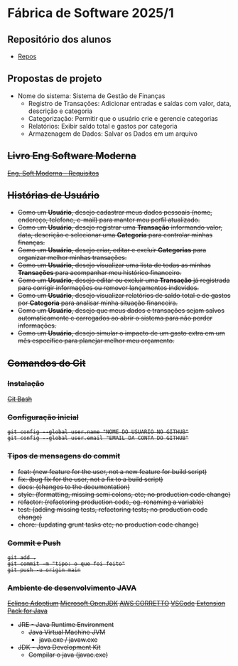 # Fábrica de Software 2025/1

## Repositório dos alunos
- [Repos](https://gist.github.com/d4e37df9f6772173110603fc8bf90b84.git)

## Propostas de projeto

- Nome do sistema: Sistema de Gestão de Finanças
  - Registro de Transações: Adicionar entradas e saídas com valor, data, descrição e categoria
  - Categorização: Permitir que o usuário crie e gerencie categorias 
  - Relatórios: Exibir saldo total e gastos por categoria 
  - Armazenagem de Dados: Salvar os Dados em um arquivo 

<s>

## Livro Eng Software Moderna
[Eng. Soft Moderna - Requisitos](https://engsoftmoderna.info/cap3.html)

## Histórias de Usuário

- Como um **Usuário**, desejo cadastrar meus dados pessoais (nome, endereço, telefone, e-mail) para manter meu perfil atualizado.
- Como um **Usuário**, desejo registrar uma **Transação** informando valor, data, descrição e selecionar uma **Categoria** para controlar minhas finanças.
- Como um **Usuário**, desejo criar, editar e excluir **Categorias** para organizar melhor minhas transações.
- Como um **Usuário**, desejo visualizar uma lista de todas as minhas **Transações** para acompanhar meu histórico financeiro.
- Como um **Usuário**, desejo editar ou excluir uma **Transação** já registrada para corrigir informações ou remover lançamentos indevidos.
- Como um **Usuário**, desejo visualizar relatórios de saldo total e de gastos por **Categoria** para analisar minha situação financeira.
- Como um **Usuário**, desejo que meus dados e transações sejam salvos automaticamente e carregados ao abrir o sistema para não perder informações.
- Como um **Usuário**, desejo simular o impacto de um gasto extra em um mês específico para planejar melhor meu orçamento.

## Comandos do Git

### Instalação
[Git Bash](https://git-scm.com/downloads)

### Configuração inicial

```
git config --global user.name "NOME DO USUARIO NO GITHUB"
git config --global user.email "EMAIL DA CONTA DO GITHUB"
```
### Tipos de mensagens do commit

- feat: (new feature for the user, not a new feature for build script)
- fix: (bug fix for the user, not a fix to a build script)
- docs: (changes to the documentation)
- style: (formatting, missing semi colons, etc; no production code change)
- refactor: (refactoring production code, eg. renaming a variable)
- test: (adding missing tests, refactoring tests; no production code change)
- chore: (updating grunt tasks etc; no production code change)

### Commit e Push

```
git add .
git commit -m "tipo: o que foi feito"
git push -u origin main
```

### Ambiente de desenvolvimento JAVA
[Eclipse Adoptium](https://adoptium.net/)
[Microsoft OpenJDK](https://www.microsoft.com/openjdk)
[AWS CORRETTO](https://aws.amazon.com/pt/corretto/)
[VSCode](https://code.visualstudio.com/download)
[Extension Pack for Java](https://marketplace.visualstudio.com/items?itemName=vscjava.vscode-java-pack)


- JRE - Java Runtime Environment
   - Java Virtual Machine JVM 
     - java.exe / javaw.exe
- JDK - Java Development Kit
  - Compilar o java (javac.exe)
